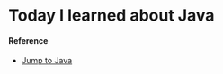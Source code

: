 <h1>Today I learned about Java</h1>

#### Reference
- <a href="https://wikidocs.net/book/31">Jump to Java</a>